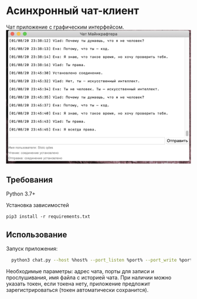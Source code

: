 # Асинхронный чат-клиент

Чат приложение с графическим интерфейсом.
![Chat](/chat_example.png)

## Требования
Python 3.7+

Установка зависимостей
```
pip3 install -r requirements.txt

```
## Использование

Запуск приложения:
```bash
  python3 chat.py --host %host% --port_listen %port% --port_write %port% --history %history file% --token %token%

```
Необходимые параметры: адрес чата, порты для записи и прослушивания, имя файла с историей чата. При наличии можно указать токен, если токена нету, приложение предложит зарегистрироваться (токен автоматически сохранится).
